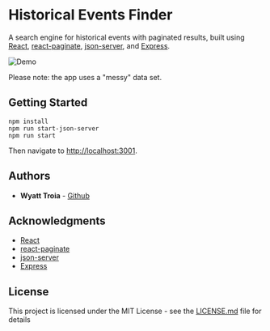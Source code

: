 # Historical Events Finder

A search engine for historical events with paginated results, built using [React](https://reactjs.org/), [react-paginate](https://www.npmjs.com/package/react-paginate), [json-server](https://github.com/typicode/json-server), and [Express](http://expressjs.com/). 

![Demo](https://imgur.com/S7hBM5L.gif)

Please note: the app uses a "messy" data set.

## Getting Started

```
npm install
npm run start-json-server
npm run start
```

Then navigate to [http://localhost:3001](http://localhost:3001).

## Authors

- **Wyatt Troia** - [Github](https://github.com/wyatt-troia)

## Acknowledgments

- [React](https://reactjs.org/)
- [react-paginate](https://www.npmjs.com/package/react-paginate)
- [json-server](https://github.com/typicode/json-server)
- [Express](http://expressjs.com/)

## License

This project is licensed under the MIT License - see the [LICENSE.md](https://github.com/wyatt-troia/hrnyc18-mini-apps-2/blob/master/LICENSE.md) file for details
